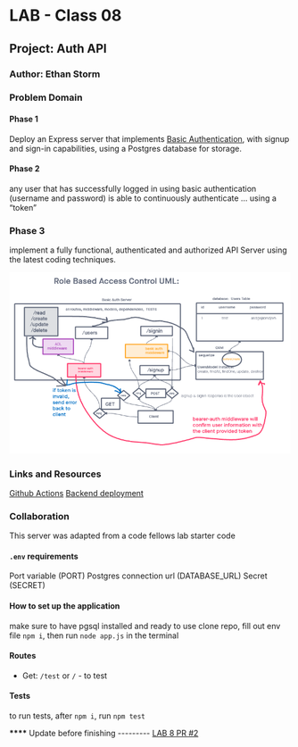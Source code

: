 # LAB - Class 08

## Project: Auth API

### Author: Ethan Storm

### Problem Domain

#### Phase 1

Deploy an Express server that implements [Basic Authentication](https://en.wikipedia.org/wiki/Basic_access_authentication), with signup and sign-in capabilities, using a Postgres database for storage.

#### Phase 2

any user that has successfully logged in using basic authentication (username and password) is able to continuously authenticate … using a “token”

### Phase 3

implement a fully functional, authenticated and authorized API Server using the latest coding techniques.

![LAB 8 UML](assets/Lab8.png)

### Links and Resources

[Github Actions](https://github.com/ShadowDraco/auth-api/actions)
[Backend deployment](https://frolic-auth-api.onrender.com)

### Collaboration

This server was adapted from a code fellows lab starter code

#### `.env` requirements

Port variable (PORT)
Postgres connection url (DATABASE_URL)
Secret (SECRET)

#### How to set up the application

make sure to have pgsql installed and ready to use
clone repo, fill out env file `npm i`, then run `node app.js` in the terminal

#### Routes

- Get: `/test` or `/` - to test

#### Tests

to run tests, after `npm i`, run `npm test`

**\*\*\*\*** Update before finishing ---------
[LAB 8 PR #2](https://github.com/ShadowDraco/auth-api/pull/2)
